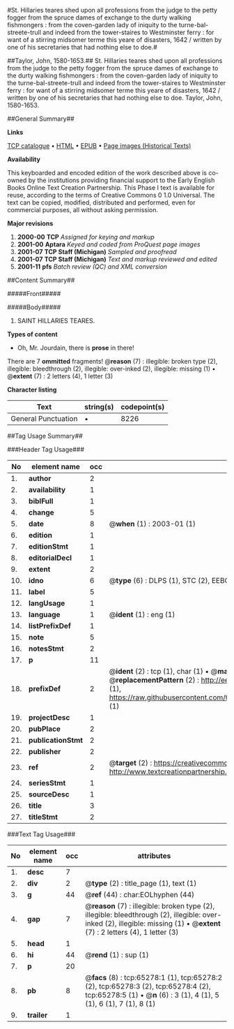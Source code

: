 #St. Hillaries teares shed upon all professions from the judge to the petty fogger from the spruce dames of exchange to the durty walking fishmongers : from the coven-garden lady of iniquity to the turne-bal-streete-trull and indeed from the tower-staires to Westminster ferry : for want of a stirring midsomer terme this yeare of disasters, 1642 / written by one of his secretaries that had nothing else to doe.#

##Taylor, John, 1580-1653.##
St. Hillaries teares shed upon all professions from the judge to the petty fogger from the spruce dames of exchange to the durty walking fishmongers : from the coven-garden lady of iniquity to the turne-bal-streete-trull and indeed from the tower-staires to Westminster ferry : for want of a stirring midsomer terme this yeare of disasters, 1642 / written by one of his secretaries that had nothing else to doe.
Taylor, John, 1580-1653.

##General Summary##

**Links**

[TCP catalogue](http://www.ota.ox.ac.uk/tcp/)  • 
[HTML](http://tei.it.ox.ac.uk/tcp/Texts-HTML/free/A64/A64203.html)  • 
[EPUB](http://tei.it.ox.ac.uk/tcp/Texts-EPUB/free/A64/A64203.epub) • 
[Page images (Historical Texts)](https://data.historicaltexts.jisc.ac.uk/view?pubId=eebo-12650410e&pageId=eebo-12650410e-65278-1)

**Availability**

This keyboarded and encoded edition of the
	       work described above is co-owned by the institutions
	       providing financial support to the Early English Books
	       Online Text Creation Partnership. This Phase I text is
	       available for reuse, according to the terms of Creative
	       Commons 0 1.0 Universal. The text can be copied,
	       modified, distributed and performed, even for
	       commercial purposes, all without asking permission.

**Major revisions**

1. __2000-00__ __TCP__ *Assigned for keying and markup*
1. __2001-00__ __Aptara__ *Keyed and coded from ProQuest page images*
1. __2001-07__ __TCP Staff (Michigan)__ *Sampled and proofread*
1. __2001-07__ __TCP Staff (Michigan)__ *Text and markup reviewed and edited*
1. __2001-11__ __pfs__ *Batch review (QC) and XML conversion*

##Content Summary##

#####Front#####

#####Body#####

1. SAINT
HILLARIES
TEARES.

**Types of content**

  * Oh, Mr. Jourdain, there is **prose** in there!

There are 7 **ommitted** fragments! 
 @__reason__ (7) : illegible: broken type (2), illegible: bleedthrough (2), illegible: over-inked (2), illegible: missing (1)  •  @__extent__ (7) : 2 letters (4), 1 letter (3)

**Character listing**


|Text|string(s)|codepoint(s)|
|---|---|---|
|General Punctuation|•|8226|

##Tag Usage Summary##

###Header Tag Usage###

|No|element name|occ|attributes|
|---|---|---|---|
|1.|__author__|2||
|2.|__availability__|1||
|3.|__biblFull__|1||
|4.|__change__|5||
|5.|__date__|8| @__when__ (1) : 2003-01 (1)|
|6.|__edition__|1||
|7.|__editionStmt__|1||
|8.|__editorialDecl__|1||
|9.|__extent__|2||
|10.|__idno__|6| @__type__ (6) : DLPS (1), STC (2), EEBO-CITATION (1), OCLC (1), VID (1)|
|11.|__label__|5||
|12.|__langUsage__|1||
|13.|__language__|1| @__ident__ (1) : eng (1)|
|14.|__listPrefixDef__|1||
|15.|__note__|5||
|16.|__notesStmt__|2||
|17.|__p__|11||
|18.|__prefixDef__|2| @__ident__ (2) : tcp (1), char (1)  •  @__matchPattern__ (2) : ([0-9\-]+):([0-9IVX]+) (1), (.+) (1)  •  @__replacementPattern__ (2) : http://eebo.chadwyck.com/downloadtiff?vid=$1&page=$2 (1), https://raw.githubusercontent.com/textcreationpartnership/Texts/master/tcpchars.xml#$1 (1)|
|19.|__projectDesc__|1||
|20.|__pubPlace__|2||
|21.|__publicationStmt__|2||
|22.|__publisher__|2||
|23.|__ref__|2| @__target__ (2) : https://creativecommons.org/publicdomain/zero/1.0/ (1), http://www.textcreationpartnership.org/docs/. (1)|
|24.|__seriesStmt__|1||
|25.|__sourceDesc__|1||
|26.|__title__|3||
|27.|__titleStmt__|2||


###Text Tag Usage###

|No|element name|occ|attributes|
|---|---|---|---|
|1.|__desc__|7||
|2.|__div__|2| @__type__ (2) : title_page (1), text (1)|
|3.|__g__|44| @__ref__ (44) : char:EOLhyphen (44)|
|4.|__gap__|7| @__reason__ (7) : illegible: broken type (2), illegible: bleedthrough (2), illegible: over-inked (2), illegible: missing (1)  •  @__extent__ (7) : 2 letters (4), 1 letter (3)|
|5.|__head__|1||
|6.|__hi__|44| @__rend__ (1) : sup (1)|
|7.|__p__|20||
|8.|__pb__|8| @__facs__ (8) : tcp:65278:1 (1), tcp:65278:2 (2), tcp:65278:3 (2), tcp:65278:4 (2), tcp:65278:5 (1)  •  @__n__ (6) : 3 (1), 4 (1), 5 (1), 6 (1), 7 (1), 8 (1)|
|9.|__trailer__|1||
